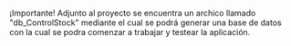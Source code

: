 ¡Importante!
Adjunto al proyecto se encuentra un archico llamado "db_ControlStock" mediante el cual se podrá generar una base de datos con la cual se podra comenzar a trabajar y testear la aplicación.
